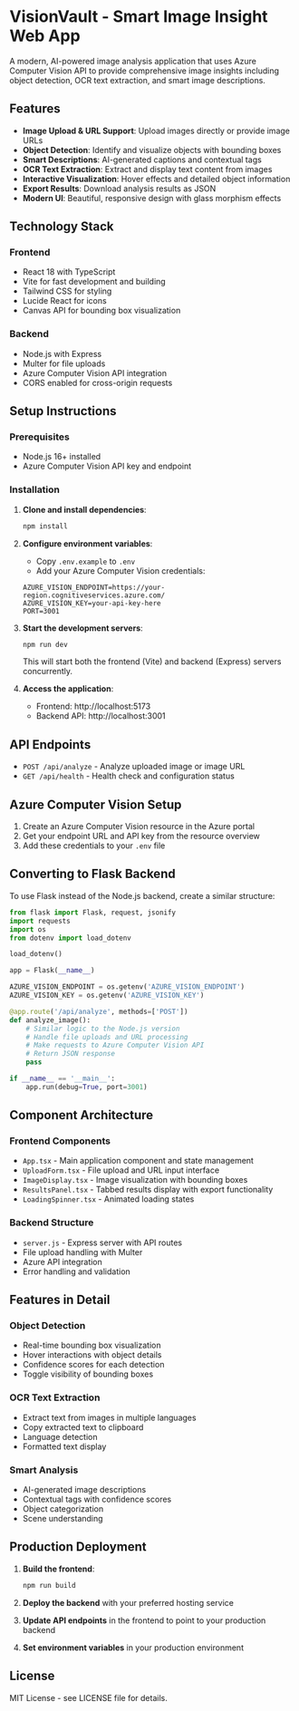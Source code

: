 # VisionVault - Smart Image Insight Web App

A modern, AI-powered image analysis application that uses Azure Computer Vision API to provide comprehensive image insights including object detection, OCR text extraction, and smart image descriptions.

## Features

- **Image Upload & URL Support**: Upload images directly or provide image URLs
- **Object Detection**: Identify and visualize objects with bounding boxes
- **Smart Descriptions**: AI-generated captions and contextual tags
- **OCR Text Extraction**: Extract and display text content from images
- **Interactive Visualization**: Hover effects and detailed object information
- **Export Results**: Download analysis results as JSON
- **Modern UI**: Beautiful, responsive design with glass morphism effects

## Technology Stack

### Frontend
- React 18 with TypeScript
- Vite for fast development and building
- Tailwind CSS for styling
- Lucide React for icons
- Canvas API for bounding box visualization

### Backend
- Node.js with Express
- Multer for file uploads
- Azure Computer Vision API integration
- CORS enabled for cross-origin requests

## Setup Instructions

### Prerequisites
- Node.js 16+ installed
- Azure Computer Vision API key and endpoint

### Installation

1. **Clone and install dependencies**:
   ```bash
   npm install
   ```

2. **Configure environment variables**:
   - Copy `.env.example` to `.env`
   - Add your Azure Computer Vision credentials:
   ```
   AZURE_VISION_ENDPOINT=https://your-region.cognitiveservices.azure.com/
   AZURE_VISION_KEY=your-api-key-here
   PORT=3001
   ```

3. **Start the development servers**:
   ```bash
   npm run dev
   ```
   This will start both the frontend (Vite) and backend (Express) servers concurrently.

4. **Access the application**:
   - Frontend: http://localhost:5173
   - Backend API: http://localhost:3001

## API Endpoints

- `POST /api/analyze` - Analyze uploaded image or image URL
- `GET /api/health` - Health check and configuration status

## Azure Computer Vision Setup

1. Create an Azure Computer Vision resource in the Azure portal
2. Get your endpoint URL and API key from the resource overview
3. Add these credentials to your `.env` file

## Converting to Flask Backend

To use Flask instead of the Node.js backend, create a similar structure:

```python
from flask import Flask, request, jsonify
import requests
import os
from dotenv import load_dotenv

load_dotenv()

app = Flask(__name__)

AZURE_VISION_ENDPOINT = os.getenv('AZURE_VISION_ENDPOINT')
AZURE_VISION_KEY = os.getenv('AZURE_VISION_KEY')

@app.route('/api/analyze', methods=['POST'])
def analyze_image():
    # Similar logic to the Node.js version
    # Handle file uploads and URL processing
    # Make requests to Azure Computer Vision API
    # Return JSON response
    pass

if __name__ == '__main__':
    app.run(debug=True, port=3001)
```

## Component Architecture

### Frontend Components
- `App.tsx` - Main application component and state management
- `UploadForm.tsx` - File upload and URL input interface
- `ImageDisplay.tsx` - Image visualization with bounding boxes
- `ResultsPanel.tsx` - Tabbed results display with export functionality
- `LoadingSpinner.tsx` - Animated loading states

### Backend Structure
- `server.js` - Express server with API routes
- File upload handling with Multer
- Azure API integration
- Error handling and validation

## Features in Detail

### Object Detection
- Real-time bounding box visualization
- Hover interactions with object details
- Confidence scores for each detection
- Toggle visibility of bounding boxes

### OCR Text Extraction
- Extract text from images in multiple languages
- Copy extracted text to clipboard
- Language detection
- Formatted text display

### Smart Analysis
- AI-generated image descriptions
- Contextual tags with confidence scores
- Object categorization
- Scene understanding

## Production Deployment

1. **Build the frontend**:
   ```bash
   npm run build
   ```

2. **Deploy the backend** with your preferred hosting service
3. **Update API endpoints** in the frontend to point to your production backend
4. **Set environment variables** in your production environment

## License

MIT License - see LICENSE file for details.